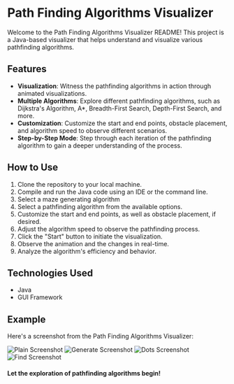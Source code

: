 # Path Finding Algorithms Visualizer

Welcome to the Path Finding Algorithms Visualizer README! This project is a Java-based visualizer that helps understand and visualize various pathfinding algorithms.

## Features

- **Visualization**: Witness the pathfinding algorithms in action through animated visualizations.
- **Multiple Algorithms**: Explore different pathfinding algorithms, such as Dijkstra's Algorithm, A*, Breadth-First Search, Depth-First Search, and more.
- **Customization**: Customize the start and end points, obstacle placement, and algorithm speed to observe different scenarios.
- **Step-by-Step Mode**: Step through each iteration of the pathfinding algorithm to gain a deeper understanding of the process.

## How to Use

1. Clone the repository to your local machine.
2. Compile and run the Java code using an IDE or the command line.
3. Select a maze generating algorithm
4. Select a pathfinding algorithm from the available options.
5. Customize the start and end points, as well as obstacle placement, if desired.
6. Adjust the algorithm speed to observe the pathfinding process.
7. Click the "Start" button to initiate the visualization.
8. Observe the animation and the changes in real-time.
9. Analyze the algorithm's efficiency and behavior.

## Technologies Used

- Java
- GUI Framework

## Example

Here's a screenshot from the Path Finding Algorithms Visualizer:

![Plain Screenshot](https://imgur.com/eQC2x56.png)
![Generate Screenshot](https://imgur.com/CBlpJ9V.png)
![Dots Screenshot](https://imgur.com/zKTni9I.png)
![Find Screenshot](https://imgur.com/F1Su7uu.png)


#### Let the exploration of pathfinding algorithms begin!
